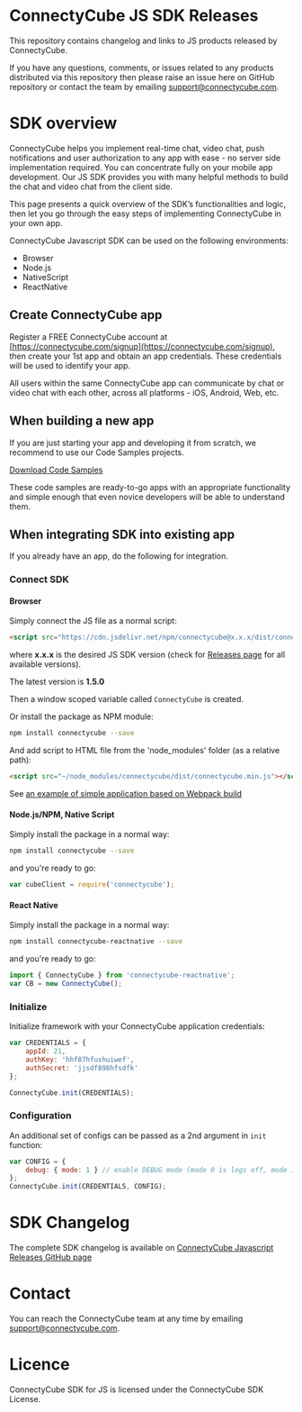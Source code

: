# ConnectyCube JS SDK Releases

This repository contains changelog and links to JS products released by ConnectyCube.

If you have any questions, comments, or issues related to any products distributed via this repository then please raise an issue here on GitHub repository or contact the team by emailing [support@connectycube.com](mailto:support@connectycube.com).

# SDK overview

ConnectyCube helps you implement real-time chat, video chat, push notifications and user authorization to any app with ease - no server side implementation required. You can concentrate fully on your mobile app development. Our JS SDK provides you with many helpful methods to build the chat and video chat from the client side.

This page presents a quick overview of the SDK’s functionalities and logic, then let you go through the easy steps of implementing ConnectyCube in your own app.

ConnectyCube Javascript SDK can be used on the following environments:

-   Browser
-   Node.js
-   NativeScript
-   ReactNative

## Create ConnectyCube app

Register a FREE ConnectyCube account at [https://connectycube.com/signup](https://connectycube.com/signup), then create your 1st app and obtain an app credentials. These credentials will be used to identify your app.

All users within the same ConnectyCube app can communicate by chat or video chat with each other, across all platforms - iOS, Android, Web, etc.

## When building a new app

If you are just starting your app and developing it from scratch, we recommend to use our Code Samples projects.

[Download Code Samples](https://developers.connectycube.com/js/code-samples)

These code samples are ready-to-go apps with an appropriate functionality and simple enough that even novice developers will be able to understand them.

## When integrating SDK into existing app

If you already have an app, do the following for integration.

### Connect SDK

#### Browser

Simply connect the JS file as a normal script:

```html
<script src="https://cdn.jsdelivr.net/npm/connectycube@x.x.x/dist/connectycube.min.js"></script>
```

where **x.x.x** is the desired JS SDK version (check for [Releases page](https://github.com/ConnectyCube/connectycube-js-sdk-releases/releases) for all available versions).

The latest version is **1.5.0**

Then a window scoped variable called `ConnectyCube` is created.

Or install the package as NPM module:

```bash
npm install connectycube --save
```

And add script to HTML file from the 'node_modules' folder (as a relative path):

```html
<script src="~/node_modules/connectycube/dist/connectycube.min.js"></script>
```

See [an example of simple application based on Webpack build](https://github.com/ConnectyCube/connectycube-js-samples/tree/master/sample-webpack-build-app)

#### Node.js/NPM, Native Script

Simply install the package in a normal way:

```bash
npm install connectycube --save
```

and you're ready to go:

```javascript
var cubeClient = require('connectycube');
```

#### React Native

Simply install the package in a normal way:

```bash
npm install connectycube-reactnative --save
```

and you're ready to go:

```javascript
import { ConnectyCube } from 'connectycube-reactnative';
var CB = new ConnectyCube();
```

### Initialize

Initialize framework with your ConnectyCube application credentials:

```javascript
var CREDENTIALS = {
    appId: 21,
    authKey: 'hhf87hfushuiwef',
    authSecret: 'jjsdf898hfsdfk'
};

ConnectyCube.init(CREDENTIALS);
```

### Configuration

An additional set of configs can be passed as a 2nd argument in `init` function:

```javascript
var CONFIG = {
    debug: { mode: 1 } // enable DEBUG mode (mode 0 is logs off, mode 1 -> console.log())
};
ConnectyCube.init(CREDENTIALS, CONFIG);
```

# SDK Changelog

The complete SDK changelog is available on [ConnectyCube Javascript Releases GitHub page](https://github.com/ConnectyCube/connectycube-js-sdk-releases/releases)

# Contact

You can reach the ConnectyCube team at any time by emailing [support@connectycube.com](mailto:support@connectycube.com).

# Licence

ConnectyCube SDK for JS is licensed under the ConnectyCube SDK License.

